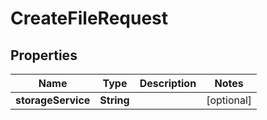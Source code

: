 

# CreateFileRequest

## Properties

Name | Type | Description | Notes
------------ | ------------- | ------------- | -------------
**storageService** | **String** |  |  [optional]



